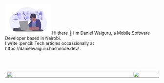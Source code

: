 <img src="art/dev.png" width="150" height="100"/>
Hi there 👋 I'm Daniel Waiguru, a Mobile Software Developer based in Nairobi.
<br>
I write :pencil: Tech articles occassionally at https://danielwaiguru.hashnode.dev/ .

<br>
<br>
<br>
<br>


<center>
  <table>
    <tr>
        <td><img width="400px" align="left" src="https://github-readme-stats.vercel.app/api?username=DanielWaiguru91&count_private=true&show_icons=true&theme=dark&layout=compact" /></td>
        <td><img width="380px" align="left" src="https://github-readme-stats.vercel.app/api/top-langs/?username=DanielWaiguru91&hide=html&layout=compact&theme=dark" /></td>      
    </tr>   
  </table>
</center>

<!--
**DanielWaiguru91/DanielWaiguru91** is a ✨ _special_ ✨ repository because its `README.md` (this file) appears on your GitHub profile.

Here are some ideas to get you started:

- 🔭 I’m currently working on ...
- 🌱 I’m currently learning Mudularization Architecture in Android
- 👯 I’m looking to collaborate on android 
- 🤔 I’m looking for help with ...
- 💬 Ask me about ...
- 📫 How to reach me: ...
- 😄 Pronouns: ...
- ⚡ Fun fact: ...
![Visitor Count](https://profile-counter.glitch.me/DanielWaiguru91/count.svg)
-->
